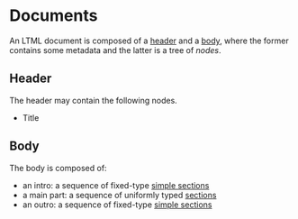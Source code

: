 # Documents

An LTML document is composed of a [header](#header) and a [body](#body),
where the former contains some metadata and the latter is a tree of *nodes*.


## Header

The header may contain the following nodes.

* Title


## Body

The body is composed of:

* an intro: a sequence of fixed-type [simple sections](./simple-section.md)
* a main part: a sequence of uniformly typed [sections](./section.md)
* an outro: a sequence of fixed-type [simple sections](./simple-section.md)
